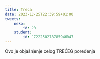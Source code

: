 ```yaml
---
title: Treca
date: 2023-12-25T22:39:59+01:00
tweets:
    neko:
        id: 20
    student:
        id: 1722250278785946047
---
```


Ovo je objašnjenje celog TREĆEG poređenja
